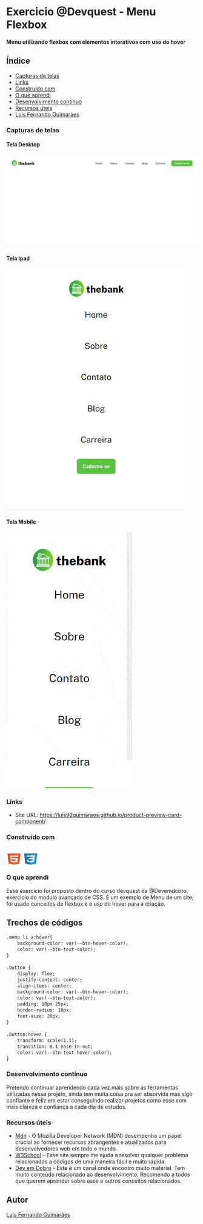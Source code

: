 # Exercicio @Devquest - Menu Flexbox


#### Menu utilizando flexbox com elementos interativos com uso do hover

## Índice

- [Capturas de telas](#capturas-de-telas)
- [Links](#links)
- [Construído com](#construído-com)
- [O que aprendi](#o-que-aprendi)
- [Desenvolvimento contínuo](#desenvolvimento-contínuo)
- [Recursos úteis](#recursos-úteis)
- [Luis Fernando Guimaraes](#autor)

### Capturas de telas

#### Tela Desktop

<img src="./src/image/desktop.gif" alt="Tela desktop exibindo funcionalidades">

#### Tela Ipad

<img src="./src/image/ipad.gif" alt="Tela tablet exibindo funcionalidades">

#### Tela Mobile

<img src="./src/image/mobile.gif" alt="Exibindo responsividade no mobile">

### Links

- Site URL: https://luis92guimaraes.github.io/product-preview-card-component/

### Construído com

<div style="display: inline_block"><br>
  <img align="center" alt="HTML" height="30" width="40" src="https://raw.githubusercontent.com/devicons/devicon/master/icons/html5/html5-original.svg">
  <img align="center" alt="CSS" height="30" width="40" src="https://raw.githubusercontent.com/devicons/devicon/master/icons/css3/css3-original.svg">     
</div>

### O que aprendi

Esse exercicio foi proposto dentro do curso devquest da @Devemdobro, exercicio do modulo avançado de CSS. É um exemplo de Menu de um site, foi usado conceitos de flexbox e o uso do hover para a criação.

## Trechos de códigos

```
.menu li a:hover{
    background-color: var(--btn-hover-color);
    color: var(--btn-text-color);
}

.button {
    display: flex;
    justify-content: center;
    align-items: center;
    background-color: var(--btn-hover-color);
    color: var(--btn-text-color);
    padding: 10px 25px;
    border-radius: 10px;
    font-size: 20px;
}

.button:hover {
    transform: scale(1.1);
    transition: 0.1 ease-in-out;
    color: var(--btn-text-hover-color);
}

```

### Desenvolvimento contínuo

Pretendo continuar aprendendo cada vez mais sobre as ferramentas utilizadas nesse projeto, ainda tem muita coisa pra ser absorvida mas sigo confiante e feliz em estar conseguindo realizar projetos como esse com mais clareza e confiança a cada dia de estudos.

### Recursos úteis

- [Mdn](https://developer.mozilla.org/en-US/) - O Mozilla Developer Network (MDN) desempenha um papel crucial ao fornecer recursos abrangentes e atualizados para desenvolvedores web em todo o mundo.
- [W3School](https://www.w3schools.com/css/default.asp) - Esse site sempre me ajuda a resolver qualquer problema relacionados a códigos de uma maneira fácil e muito rápida.
- [Dev em Dobro](https://www.youtube.com/@DevemDobro) - Este é um canal onde encontro muito material. Tem muito conteúdo relacionado ao desenvolvimento. Recomendo a todos que querem aprender sobre esse e outros conceitos relacionados.

## Autor

[Luis Fernando Guimarães](https://www.linkedin.com/in/luisfguimaraes/)
